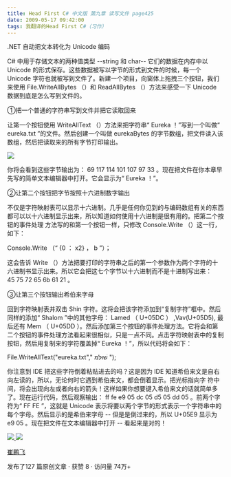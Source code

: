 ```yaml
---
title: Head First C# 中文版 第九章 读写文件 page425
date: 2009-05-17 09:42:00
tags: 我翻译的Head First C#（习作）
---
```

.NET  自动把文本转化为  Unicode  编码

  

C#  中用于存储文本的两种值类型  \--string  和  char--  它们的数据在内存中以  Unicode
的形式保存。这些数据被写以字节的形式到文件的时候，每一个  Unicode  字符也就被写到文件了。新建一个项目，向窗体上拖拽三个按钮，我们来使用
File.WriteAllBytes  （）和  ReadAllBytes  （）方法来感受一下  Unicode  数据到底是怎么写到文件的。

①把一个普通的字符串写到文件并把它读取回来

  

让第一个按钮使用  WriteAllText  （）方法来把字符串“  Eureka  ！”写到一个叫做“  eureka.txt
”的文件。然后创建一个叫做  eurekaBytes  的字节数组，把文件读入该数组，然后把读取来的所有字节打印输出。

  

![](https://p-blog.csdn.net/images/p_blog_csdn_net/cuipengfei1/EntryImages/20090517/2009-05-17_09-05-08.jpg)

你将会看到这些字节输出为：  69 117 114 101 107 97 33  。现在把文件在你本章早先写的简单文本编辑器中打开。它会显示为“
Eureka  ！”。

  

②让第二个按钮把字节按照十六进制数字输出

  

不仅是字符映射表可以显示十六进制。几乎是任何你见到的与编码数组有关的东西都可以以十六进制显示出来，所以知道如何使用十六进制是很有用的。把第二个按钮的事件处理
方法写的和第一个按钮一样，只修改  Console.Write  （）这一行，如下：

  

Console.Write  （“  {0  ：  x2}  ，  b  ”）；

  

这会告诉  Write  （）方法把要打印的字符串之后的第一个参数作为两个字符的十六进制书显示出来。所以它会把这七个字节以十六进制而不是十进制写出来：
45 75 72 65 6b 61 21  。

  

③让第三个按钮输出希伯来字母

  

回到字符映射表并双击  Shin  字符。这将会把该字符添加到“复制字符”框中。然后同样的添加“  Shalom  ”中的其他字母：  Lamed  （
U+05DC  ）  ,Vav(U+05D5),  最后还有  Mem  （  U+05DD
）。然后添加第三个按钮的事件处理方法。它将会和第二个按钮的事件处理方法看起来很相似，只是一点不同。点击字符映射表中的复制按钮，然后用复制来的字符覆盖掉“
Eureka  ！”，所以代码将会如下：

  

File.WriteAllText("eureka.txt","  שׁוּלּמּ  ");

  

你注意到  IDE  把这些字符倒着粘贴进去的吗？这是因为  IDE  知道希伯来文是自右向左读的，所以，无论何时它遇到希伯来文，都会倒着显示。把光标指向字
符中间，将会出现向左或者向右的箭头！这样如果你想要键入希伯来文的话就简单多了。现在运行代码，然后观察输出：  ff fe e9 05 dc 05 d5 05
dd 05  。前两个字符为“  FF FE  ”，这就是  Unicode  表示将要以两个字节的形式表示一个字符串中的每个字母。然后显示的是希伯来字母
\--  但是是倒过来的，所以  U+05E9  显示为  e9 05  。现在把文件在文本编辑器中打开  \--  看起来是对的！



[ ![](https://profile.csdnimg.cn/5/2/5/3_cuipengfei1)
![](https://g.csdnimg.cn/static/user-reg-year/1x/11.png)
](https://blog.csdn.net/cuipengfei1)

[ 崔鹏飞 ](https://blog.csdn.net/cuipengfei1)

发布了127 篇原创文章  ·  获赞 8  ·  访问量 74万+

